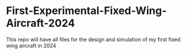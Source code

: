 # First-Experimental-Fixed-Wing-Aircraft-2024
This repo will have all files for the design and simulation of my first fixed wing aircraft in 2024
